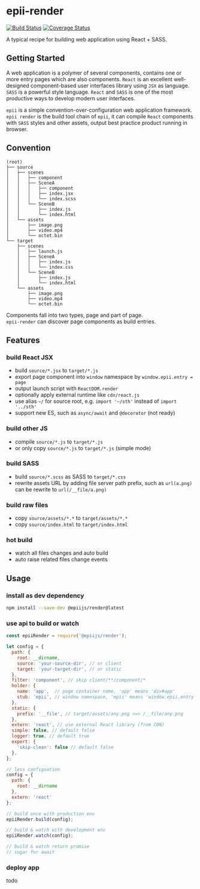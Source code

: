 # epii-render

[![Build Status](https://travis-ci.org/epiijs/epii-render.svg?branch=master)](https://travis-ci.org/epiijs/epii-render)
[![Coverage Status](https://coveralls.io/repos/github/epiijs/epii-render/badge.svg?branch=master)](https://coveralls.io/github/epiijs/epii-render?branch=master)

A typical recipe for building web application using React + SASS.  

## Getting Started

A web application is a polymer of several components, contains one or more entry pages which are also components. `React` is an excellent well-designed component-based user interfaces library using `JSX` as language. `SASS` is a powerful style language. `React` and `SASS` is one of the most productive ways to develop modern user interfaces.

`epii` is a simple convention-over-configuration web application framework. `epii render` is the build tool chain of `epii`, it can compile `React` components with `SASS` styles and other assets, output best practice product running in browser.  

## Convention

```
(root)
├── source
│   ├── scenes
│   │   ├── component
│   │   ├── SceneA
│   │   │   ├── component
│   │   │   ├── index.jsx
│   │   │   └── index.scss
│   │   └── SceneB
│   │       ├── index.js
│   │       └── index.html
│   └── assets
│       ├── image.png
│       ├── video.mp4
│       └── octet.bin
└── target
    ├── scenes
    │   ├── launch.js
    │   ├── SceneA
    │   │   ├── index.js
    │   │   └── index.css
    │   └── SceneB
    │       ├── index.js
    │       └── index.html
    └── assets
        ├── image.png
        ├── video.mp4
        └── octet.bin
```

Components fall into two types, page and part of page.  
`epii-render` can discover page components as build entries.

## Features

### build React JSX
- build `source/*.jsx` to `target/*.js`
- export page component into `window` namespace by `window.epii.entry = page`
- output launch script with `ReactDOM.render`
- optionally apply external runtime like `cdn/react.js`
- use alias `~/` for source root, e.g. `import '~/sth'` instead of `import '../sth'`
- support new ES, such as `async/await` and `@decorator` (not ready)

### build other JS
- compile `source/*.js` to `target/*.js`
- or only copy `source/*.js` to `target/*.js` (simple mode)

### build SASS
- build `source/*.scss` as SASS to `target/*.css`
- rewrite assets URL by adding file server path prefix, such as `url(a.png)` can be rewrite to `url(/__file/a.png)`

### build raw files
- copy `source/assets/*.*` to `target/assets/*.*`
- copy `source/index.html` to `target/index.html`

### hot build
- watch all files changes and auto build
- auto raise related files change events

## Usage

### install as dev dependency
```sh
npm install --save-dev @epiijs/render@latest
```

### use api to build or watch
```js
const epiiRender = require('@epiijs/render');

let config = {
  path: {
    root: __dirname,
    source: 'your-source-dir', // or client
    target: 'your-target-dir', // or static
  },
  filter: 'component', // skip client/**/component/*
  holder: {
    name: 'app',  // page container name, 'app' means 'div#app'
    stub: 'epii', // window namespace, 'epii' means 'window.epii.entry = page'
  },
  static: {
    prefix: '__file', // target/assets/any.png <=> /__file/any.png
  },
  extern: 'react', // use external React library (from CDN)
  simple: false, // default false
  logger: true, // default true
  expert: {
    'skip-clean': false // default false
  },
};

// less configuation
config = {
  path: {
    root: __dirname
  },
  extern: 'react'
};

// build once with production env
epiiRender.build(config);

// build & watch with development env
epiiRender.watch(config);

// build & watch return promise
// sugar for await
```

### deploy app

todo